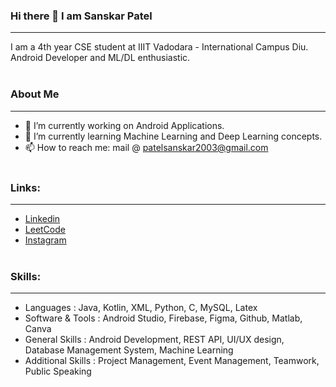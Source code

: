 ### Hi there 👋 I am Sanskar Patel
***
I am a 4th year CSE student at IIIT Vadodara - International Campus Diu. Android Developer and ML/DL enthusiastic.
<br></br>
### About Me
***
- 🔭 I’m currently working on Android Applications.
- 🌱 I’m currently learning Machine Learning and Deep Learning concepts.
- 📫 How to reach me: mail @ patelsanskar2003@gmail.com
<br></br>
### Links:
***
- [Linkedin](https://www.linkedin.com/in/sanskar-patel-7a31b317b/)
- [LeetCode](https://leetcode.com/sanskar2003/)
- [Instagram](https://www.instagram.com/psanskar_04/)
<br></br>
### Skills:
***
- Languages : Java, Kotlin, XML, Python, C, MySQL, Latex
- Software & Tools : Android Studio, Firebase, Figma, Github, Matlab, Canva
- General Skills : Android Development, REST API, UI/UX design, Database Management System, Machine Learning
- Additional Skills : Project Management, Event Management, Teamwork, Public Speaking
